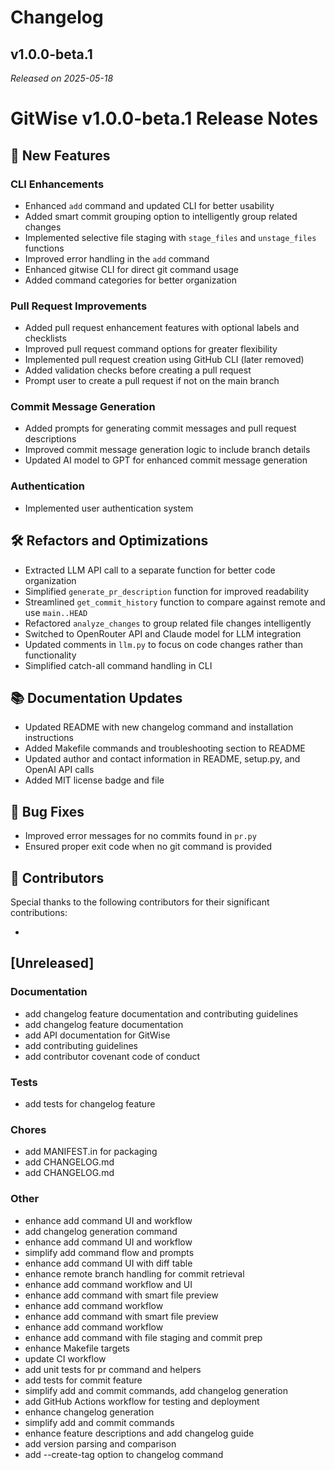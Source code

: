 # Changelog


## v1.0.0-beta.1
*Released on 2025-05-18*

# GitWise v1.0.0-beta.1 Release Notes

## 🎉 New Features

### CLI Enhancements
- Enhanced `add` command and updated CLI for better usability
- Added smart commit grouping option to intelligently group related changes
- Implemented selective file staging with `stage_files` and `unstage_files` functions
- Improved error handling in the `add` command
- Enhanced gitwise CLI for direct git command usage
- Added command categories for better organization

### Pull Request Improvements
- Added pull request enhancement features with optional labels and checklists
- Improved pull request command options for greater flexibility
- Implemented pull request creation using GitHub CLI (later removed)
- Added validation checks before creating a pull request
- Prompt user to create a pull request if not on the main branch

### Commit Message Generation
- Added prompts for generating commit messages and pull request descriptions
- Improved commit message generation logic to include branch details
- Updated AI model to GPT for enhanced commit message generation

### Authentication
- Implemented user authentication system

## 🛠️ Refactors and Optimizations

- Extracted LLM API call to a separate function for better code organization
- Simplified `generate_pr_description` function for improved readability
- Streamlined `get_commit_history` function to compare against remote and use `main..HEAD`
- Refactored `analyze_changes` to group related file changes intelligently
- Switched to OpenRouter API and Claude model for LLM integration
- Updated comments in `llm.py` to focus on code changes rather than functionality
- Simplified catch-all command handling in CLI

## 📚 Documentation Updates

- Updated README with new changelog command and installation instructions
- Added Makefile commands and troubleshooting section to README
- Updated author and contact information in README, setup.py, and OpenAI API calls
- Added MIT license badge and file

## 🐛 Bug Fixes

- Improved error messages for no commits found in `pr.py`
- Ensured proper exit code when no git command is provided

## 🤝 Contributors

Special thanks to the following contributors for their significant contributions:

-


## [Unreleased]

### Documentation

- add changelog feature documentation and contributing guidelines
- add changelog feature documentation
- add API documentation for GitWise
- add contributing guidelines
- add contributor covenant code of conduct

### Tests

- add tests for changelog feature

### Chores

- add MANIFEST.in for packaging
- add CHANGELOG.md
- add CHANGELOG.md

### Other

- enhance add command UI and workflow
- add changelog generation command
- enhance add command UI and workflow
- simplify add command flow and prompts
- enhance add command UI with diff table
- enhance remote branch handling for commit retrieval
- enhance add command workflow and UI
- enhance add command with smart file preview
- enhance add command workflow
- enhance add command with smart file preview
- enhance add command workflow
- enhance add command with file staging and commit prep
- enhance Makefile targets
- update CI workflow
- add unit tests for pr command and helpers
- add tests for commit feature
- simplify add and commit commands, add changelog generation
- add GitHub Actions workflow for testing and deployment
- enhance changelog generation
- simplify add and commit commands
- enhance feature descriptions and add changelog guide
- add version parsing and comparison
- add --create-tag option to changelog command


